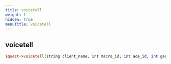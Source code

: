 ```yaml
---
title: voicetell
weight: 1
hidden: true
menuTitle: voicetell
---
```

## voicetell
```perl
$quest->voicetell(string client_name, int macro_id, int ace_id, int gender_id)
```